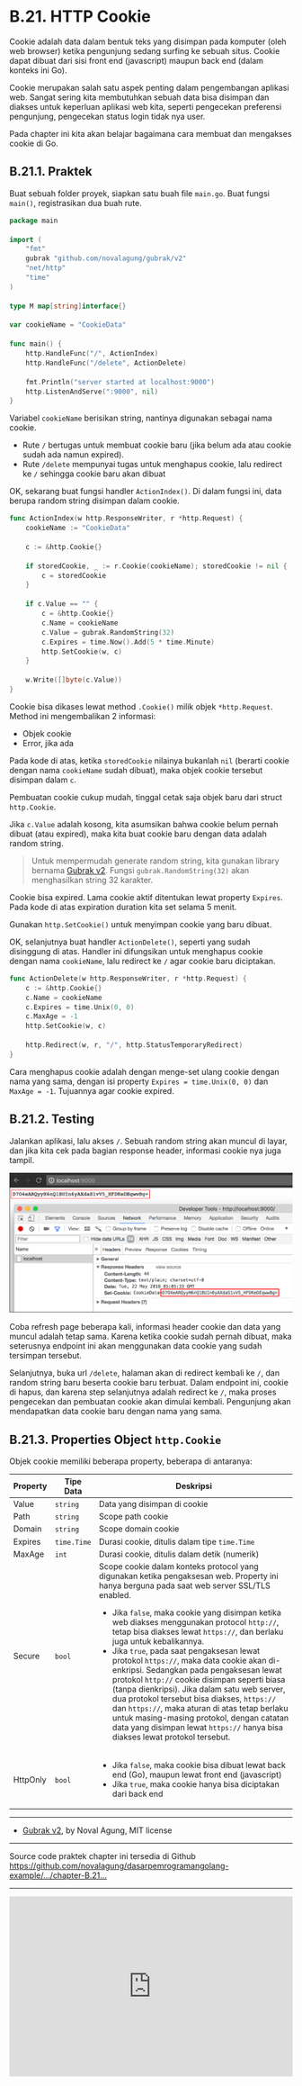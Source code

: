 # B.21. HTTP Cookie

Cookie adalah data dalam bentuk teks yang disimpan pada komputer (oleh web browser) ketika pengunjung sedang surfing ke sebuah situs. Cookie dapat dibuat dari sisi front end (javascript) maupun back end (dalam konteks ini Go).

Cookie merupakan salah satu aspek penting dalam pengembangan aplikasi web. Sangat sering kita membutuhkan sebuah data bisa disimpan dan diakses untuk keperluan aplikasi web kita, seperti pengecekan preferensi pengunjung, pengecekan status login tidak nya user.

Pada chapter ini kita akan belajar bagaimana cara membuat dan mengakses cookie di Go.

## B.21.1. Praktek

Buat sebuah folder proyek, siapkan satu buah file `main.go`. Buat fungsi `main()`, registrasikan dua buah rute.

```go
package main

import (
    "fmt"
    gubrak "github.com/novalagung/gubrak/v2"
    "net/http"
    "time"
)

type M map[string]interface{}

var cookieName = "CookieData"

func main() {
    http.HandleFunc("/", ActionIndex)
    http.HandleFunc("/delete", ActionDelete)

    fmt.Println("server started at localhost:9000")
    http.ListenAndServe(":9000", nil)
}
```

Variabel `cookieName` berisikan string, nantinya digunakan sebagai nama cookie.

 - Rute `/` bertugas untuk membuat cookie baru (jika belum ada atau cookie sudah ada namun expired).
 - Rute `/delete` mempunyai tugas untuk menghapus cookie, lalu redirect ke `/` sehingga cookie baru akan dibuat

OK, sekarang buat fungsi handler `ActionIndex()`. Di dalam fungsi ini, data berupa random string disimpan dalam cookie.

```go
func ActionIndex(w http.ResponseWriter, r *http.Request) {
    cookieName := "CookieData"

    c := &http.Cookie{}

    if storedCookie, _ := r.Cookie(cookieName); storedCookie != nil {
        c = storedCookie
    }

    if c.Value == "" {
        c = &http.Cookie{}
        c.Name = cookieName
        c.Value = gubrak.RandomString(32)
        c.Expires = time.Now().Add(5 * time.Minute)
        http.SetCookie(w, c)
    }

    w.Write([]byte(c.Value))
}
```

Cookie bisa dikases lewat method `.Cookie()` milik objek `*http.Request`. Method ini mengembalikan 2 informasi:

 - Objek cookie
 - Error, jika ada

Pada kode di atas, ketika `storedCookie` nilainya bukanlah `nil` (berarti cookie dengan nama `cookieName` sudah dibuat), maka objek cookie tersebut disimpan dalam `c`.

Pembuatan cookie cukup mudah, tinggal cetak saja objek baru dari struct `http.Cookie`.

Jika `c.Value` adalah kosong, kita asumsikan bahwa cookie belum pernah dibuat (atau expired), maka kita buat cookie baru dengan data adalah random string.

> Untuk mempermudah generate random string, kita gunakan library bernama [Gubrak v2](https://github.com/novalagung/gubrak). Fungsi `gubrak.RandomString(32)` akan menghasilkan string 32 karakter.

Cookie bisa expired. Lama cookie aktif ditentukan lewat property `Expires`. Pada kode di atas expiration duration kita set selama 5 menit.

Gunakan `http.SetCookie()` untuk menyimpan cookie yang baru dibuat.

OK, selanjutnya buat handler `ActionDelete()`, seperti yang sudah disinggung di atas. Handler ini difungsikan untuk menghapus cookie dengan nama `cookieName`, lalu redirect ke `/` agar cookie baru diciptakan.

```go
func ActionDelete(w http.ResponseWriter, r *http.Request) {
    c := &http.Cookie{}
    c.Name = cookieName
    c.Expires = time.Unix(0, 0)
    c.MaxAge = -1
    http.SetCookie(w, c)

    http.Redirect(w, r, "/", http.StatusTemporaryRedirect)
}
```

Cara menghapus cookie adalah dengan menge-set ulang cookie dengan nama yang sama, dengan isi property `Expires = time.Unix(0, 0)` dan `MaxAge = -1`. Tujuannya agar cookie expired.

## B.21.2. Testing

Jalankan aplikasi, lalu akses `/`. Sebuah random string akan muncul di layar, dan jika kita cek pada bagian response header, informasi cookie nya juga tampil.

![Cookie](images/B_cookie_1_cookie.png)

Coba refresh page beberapa kali, informasi header cookie dan data yang muncul adalah tetap sama. Karena ketika cookie sudah pernah dibuat, maka seterusnya endpoint ini akan menggunakan data cookie yang sudah tersimpan tersebut.

Selanjutnya, buka url `/delete`, halaman akan di redirect kembali ke `/`, dan random string baru beserta cookie baru terbuat. Dalam endpoint ini, cookie di hapus, dan karena step selanjutnya adalah redirect ke `/`, maka proses pengecekan dan pembuatan cookie akan dimulai kembali. Pengunjung akan mendapatkan data cookie baru dengan nama yang sama.

## B.21.3. Properties Object `http.Cookie`

Objek cookie memiliki beberapa property, beberapa di antaranya:

| Property | Tipe Data   | Deskripsi                                                                                                                                                                        |
| -------- | ----------- | -------------------------------------------------------------------------------------------------------------------------------------------------------------------------------- |
| Value    | `string`    | Data yang disimpan di cookie                                                                                                                                                     |
| Path     | `string`    | Scope path cookie                                                                                                                                                                |
| Domain   | `string`    | Scope domain cookie                                                                                                                                                              |
| Expires  | `time.Time` | Durasi cookie, ditulis dalam tipe `time.Time`                                                                                                                                    |
| MaxAge   | `int`       | Durasi cookie, ditulis dalam detik (numerik)                                                                                                                                     |
| Secure   | `bool`      | Scope cookie dalam konteks protocol yang digunakan ketika pengaksesan web. Property ini hanya berguna pada saat web server SSL/TLS enabled.<br /><ul><li>Jika <code>false</code>, maka cookie yang disimpan ketika web diakses menggunakan protocol <code>http://</code>, tetap bisa diakses lewat <code>https://</code>, dan berlaku juga untuk kebalikannya.</li><li>Jika <code>true</code>, pada saat pengaksesan lewat protokol <code>https://</code>, maka data cookie akan di-enkripsi. Sedangkan pada pengaksesan lewat protokol <code>http://</code> cookie disimpan seperti biasa (tanpa dienkripsi). Jika dalam satu web server, dua protokol tersebut bisa diakses, <code>https://</code> dan <code>https://</code>, maka aturan di atas tetap berlaku untuk masing-masing protokol, dengan catatan data yang disimpan lewat <code>https://</code> hanya bisa diakses lewat protokol tersebut.</li></ul> |
| HttpOnly | `bool`      | <ul><li>Jika <code>false</code>, maka cookie bisa dibuat lewat back end (Go), maupun lewat front end (javascript)</li><li>Jika <code>true</code>, maka cookie hanya bisa diciptakan dari back end</li></ul>                                                                                                                                                        |

---

 - [Gubrak v2](https://github.com/novalagung/gubrak), by Noval Agung, MIT license

---

<div class="source-code-link">
    <div class="source-code-link-message">Source code praktek chapter ini tersedia di Github</div>
    <a href="https://github.com/novalagung/dasarpemrogramangolang-example/tree/master/chapter-B.21-cookie">https://github.com/novalagung/dasarpemrogramangolang-example/.../chapter-B.21...</a>
</div>

---

<iframe src="https://novalagung.substack.com/embed" width="100%" height="320" class="substack-embed" frameborder="0" scrolling="no"></iframe>
